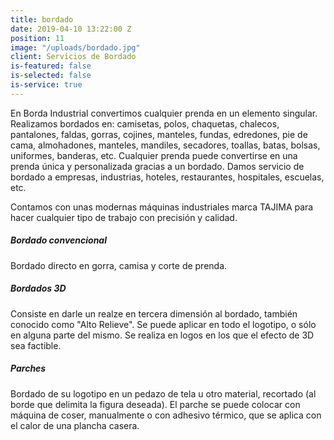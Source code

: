 ```yaml
---
title: bordado
date: 2019-04-10 13:22:00 Z
position: 11
image: "/uploads/bordado.jpg"
client: Servicios de Bordado
is-featured: false
is-selected: false
is-service: true
---
```


En Borda Industrial convertimos cualquier prenda en un elemento singular. Realizamos bordados en: camisetas, polos, chaquetas, chalecos, pantalones, faldas, gorras, cojines, manteles, fundas, edredones, pie de cama, almohadones, manteles, mandiles, secadores, toallas, batas, bolsas, uniformes, banderas, etc. Cualquier prenda puede convertirse en una prenda única y personalizada gracias a un bordado. Damos servicio de bordado a empresas, industrias, hoteles, restaurantes, hospitales, escuelas, etc.

Contamos con unas modernas máquinas industriales marca TAJIMA para hacer cualquier tipo de trabajo con precisión y calidad.

##### Bordado convencional
Bordado directo en gorra, camisa y corte de prenda.

##### Bordados 3D
Consiste en darle un realze en tercera dimensión al bordado, también conocido como "Alto Relieve". Se puede aplicar en todo el logotipo, o sólo en alguna parte del mismo. Se realiza en logos en los que el efecto de 3D sea factible.

##### Parches

Bordado de su logotipo en un pedazo de tela u otro material, recortado (al borde que delimita la figura deseada). El parche se puede colocar con máquina de coser, manualmente o con adhesivo térmico, que se aplica con el calor de una plancha casera.
